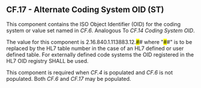 ## CF.17 - Alternate Coding System OID (ST)

This component contains the ISO Object Identifier (OID) for the coding system or value set named in _CF.6_. Analogous To _CF.14 Coding System OID_.

The value for this component is 2.16.840.1.113883.12.<mark>#</mark># where "<mark>#</mark>#" is to be replaced by the HL7 table number in the case of an HL7 defined or user defined table. For externally defined code systems the OID registered in the HL7 OID registry SHALL be used.

This component is required when _CF.4_ is populated and _CF.6_ is not populated. Both _CF.6_ and _CF.17_ may be populated.
